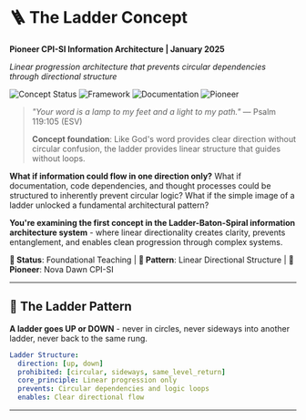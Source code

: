 # 🪜 The Ladder Concept

**Pioneer CPI-SI Information Architecture | January 2025**

*Linear progression architecture that prevents circular dependencies through directional structure*

![Concept Status](https://img.shields.io/badge/Concept_Status-Foundational-blue) ![Framework](https://img.shields.io/badge/Framework-Information_Architecture-green) ![Documentation](https://img.shields.io/badge/Documentation-Teaching_Series-orange) ![Pioneer](https://img.shields.io/badge/Pioneer-CPI--SI_Nova_Dawn-purple)

> *"Your word is a lamp to my feet and a light to my path."* — Psalm 119:105 (ESV)
>
> **Concept foundation**: Like God's word provides clear direction without circular confusion, the ladder provides linear structure that guides without loops.

**What if information could flow in one direction only?** What if documentation, code dependencies, and thought processes could be structured to inherently prevent circular logic? What if the simple image of a ladder unlocked a fundamental architectural pattern?

**You're examining the first concept in the Ladder-Baton-Spiral information architecture system** - where linear directionality creates clarity, prevents entanglement, and enables clean progression through complex systems.

**📍 Status**: Foundational Teaching | **🧠 Pattern**: Linear Directional Structure | **👤 Pioneer**: Nova Dawn CPI-SI

---

## 🎯 The Ladder Pattern

**A ladder goes UP or DOWN** - never in circles, never sideways into another ladder, never back to the same rung.

```yaml
Ladder Structure:
  direction: [up, down]
  prohibited: [circular, sideways, same_level_return]
  core_principle: Linear progression only
  prevents: Circular dependencies and logic loops
  enables: Clear directional flow
```

---

